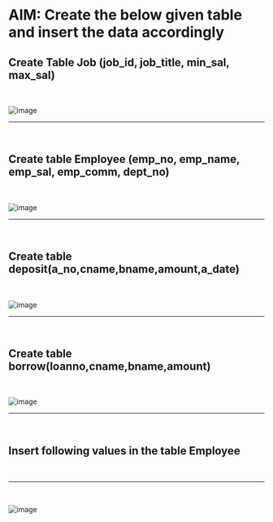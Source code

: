 # AIM: Create the below given table and insert the data accordingly

## Create Table Job (job_id, job_title, min_sal, max_sal)

<br>

![image](https://user-images.githubusercontent.com/81670997/175806433-9326ef4c-8006-47a5-a91a-ef4934f36791.png)

<hr>
<br>

## Create table Employee (emp_no, emp_name, emp_sal, emp_comm, dept_no)

<br/>

![image](https://user-images.githubusercontent.com/81670997/175806496-29450d1f-df55-4338-9605-ffc52ea5d907.png)

<hr>
<br>

## Create table deposit(a_no,cname,bname,amount,a_date)

<br>

![image](https://user-images.githubusercontent.com/81670997/175806606-40b5ab39-a538-4e9e-a22e-663a052eb0f4.png)

<hr>
<br>

## Create table borrow(loanno,cname,bname,amount)

<br>

![image](https://user-images.githubusercontent.com/81670997/175806655-a85bdd1f-0e3a-405e-b4be-2c8fe3e688fc.png)

<hr>
<br>

## Insert following values in the table Employee

<br>
<hr>
<br>

![image](https://user-images.githubusercontent.com/81670997/175806734-d2063006-f5b1-4db2-b1ae-055fa5d8a792.png)

<br>
